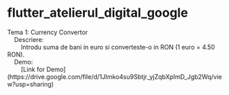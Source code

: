 # flutter_atelierul_digital_google

<p>Tema 1: Currency Convertor<br> 
&nbsp&nbsp&nbsp&nbspDescriere:<br>
&nbsp&nbsp&nbsp&nbsp&nbsp&nbsp&nbsp&nbspIntrodu suma de bani in euro si converteste-o in RON (1 euro = 4.50 RON).<br>
&nbsp&nbsp&nbsp&nbspDemo:<br>
&nbsp&nbsp&nbsp&nbsp&nbsp&nbsp&nbsp&nbsp[Link for Demo](https://drive.google.com/file/d/1JImko4su9Sbtjr_yjZqbXplmD_Jgb2Wq/view?usp=sharing)</p>

